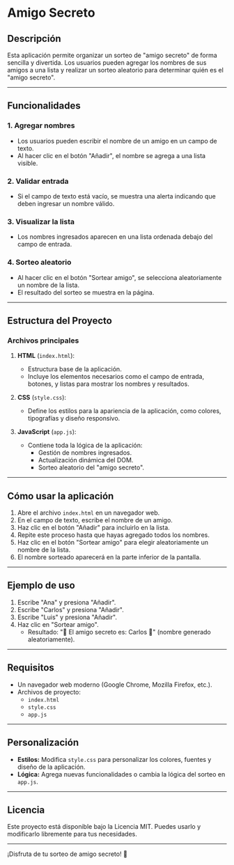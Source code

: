 # Amigo Secreto

## Descripción

Esta aplicación permite organizar un sorteo de "amigo secreto" de forma sencilla y divertida. Los usuarios pueden agregar los nombres de sus amigos a una lista y realizar un sorteo aleatorio para determinar quién es el "amigo secreto".

---

## Funcionalidades

### 1. **Agregar nombres**
- Los usuarios pueden escribir el nombre de un amigo en un campo de texto.
- Al hacer clic en el botón "Añadir", el nombre se agrega a una lista visible.

### 2. **Validar entrada**
- Si el campo de texto está vacío, se muestra una alerta indicando que deben ingresar un nombre válido.

### 3. **Visualizar la lista**
- Los nombres ingresados aparecen en una lista ordenada debajo del campo de entrada.

### 4. **Sorteo aleatorio**
- Al hacer clic en el botón "Sortear amigo", se selecciona aleatoriamente un nombre de la lista.
- El resultado del sorteo se muestra en la página.

---

## Estructura del Proyecto

### Archivos principales
1. **HTML** (`index.html`):
   - Estructura base de la aplicación.
   - Incluye los elementos necesarios como el campo de entrada, botones, y listas para mostrar los nombres y resultados.

2. **CSS** (`style.css`):
   - Define los estilos para la apariencia de la aplicación, como colores, tipografías y diseño responsivo.

3. **JavaScript** (`app.js`):
   - Contiene toda la lógica de la aplicación:
     - Gestión de nombres ingresados.
     - Actualización dinámica del DOM.
     - Sorteo aleatorio del "amigo secreto".

---

## Cómo usar la aplicación

1. Abre el archivo `index.html` en un navegador web.
2. En el campo de texto, escribe el nombre de un amigo.
3. Haz clic en el botón "Añadir" para incluirlo en la lista.
4. Repite este proceso hasta que hayas agregado todos los nombres.
5. Haz clic en el botón "Sortear amigo" para elegir aleatoriamente un nombre de la lista.
6. El nombre sorteado aparecerá en la parte inferior de la pantalla.

---

## Ejemplo de uso

1. Escribe "Ana" y presiona "Añadir".
2. Escribe "Carlos" y presiona "Añadir".
3. Escribe "Luis" y presiona "Añadir".
4. Haz clic en "Sortear amigo".
   - Resultado: "🎉 El amigo secreto es: Carlos 🎉" (nombre generado aleatoriamente).

---

## Requisitos

- Un navegador web moderno (Google Chrome, Mozilla Firefox, etc.).
- Archivos de proyecto:
  - `index.html`
  - `style.css`
  - `app.js`

---

## Personalización

- **Estilos:** Modifica `style.css` para personalizar los colores, fuentes y diseño de la aplicación.
- **Lógica:** Agrega nuevas funcionalidades o cambia la lógica del sorteo en `app.js`.

---

## Licencia

Este proyecto está disponible bajo la Licencia MIT. Puedes usarlo y modificarlo libremente para tus necesidades.

---

¡Disfruta de tu sorteo de amigo secreto! 🎉


